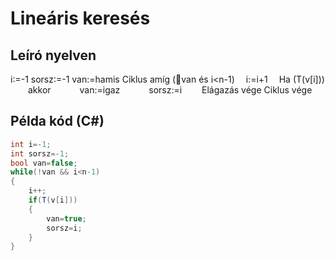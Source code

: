 # Lineáris keresés

## Leíró nyelven

i:=-1
sorsz:=-1
van:=hamis
Ciklus amíg (van és i<n-1)
&emsp;i:=i+1
&emsp;Ha (T(v[i]))
&emsp;&emsp;akkor
&emsp;&emsp;&emsp;van:=igaz
&emsp;&emsp;&emsp;sorsz:=i
&emsp;&emsp;Elágazás vége
Ciklus vége

## Példa kód (C#)

```cs
int i=-1;
int sorsz=-1;
bool van=false;
while(!van && i<n-1)
{
    i++;
    if(T(v[i]))
    {
        van=true;
        sorsz=i;
    }
}
```
